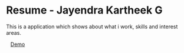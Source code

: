 Resume - Jayendra Kartheek G
======

  This is a application which shows about what i work, skills and interest areas.
  
  
  &nbsp;&nbsp;&nbsp;<a href="http://resume-kartheekgj.rhcloud.com/">Demo</a><br />
 




